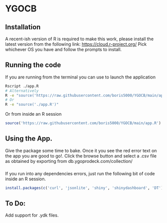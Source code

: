 # YGOCB

## Installation 
A recent-ish version of R is required to make this work, please install the latest version from the following link:
https://cloud.r-project.org/
Pick whichever OS you have and follow the prompts to install.

## Running the code

If you are running from the terminal you can use to launch the application
```bash
Rscript ./app.R
# Alternatively
R -e "source('https://raw.githubusercontent.com/boris5000/YGOCB/main/app.R')"
# Or
R -e "source('./app.R')"
```

Or from inside an R session
```R
source('https://raw.githubusercontent.com/boris5000/YGOCB/main/app.R')
```

## Using the App.
Give the package some time to bake. Once it you see the red error text on the app you are good to go!. 
Click the browse button and select a .csv file as obtained by exporting from db.ygoprodeck.com/collection/

###
If you run into any dependencies errors, just run the following bit of code inside an R session.
```R
install.packages(c('curl', 'jsonlite', 'shiny', 'shinydashboard', 'DT'))
```

## To Do:
Add support for .ydk files.
